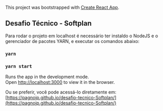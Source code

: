 This project was bootstrapped with [Create React App](https://github.com/facebook/create-react-app).

## Desafio Técnico - Softplan

Para rodar o projeto em localhost é necessário ter instaldo o NodeJS e o gerenciador
de pacotes YARN, e executar os comandos abaixo:

### `yarn`

### `yarn start`

Runs the app in the development mode.<br />
Open [http://localhost:3000](http://localhost:3000) to view it in the browser.

Ou se preferir, você pode acessá-lo diretamente em:
[https://pagnojp.github.io/desafio-tecnico-Softplan/](https://pagnojp.github.io/desafio-tecnico-Softplan/)
